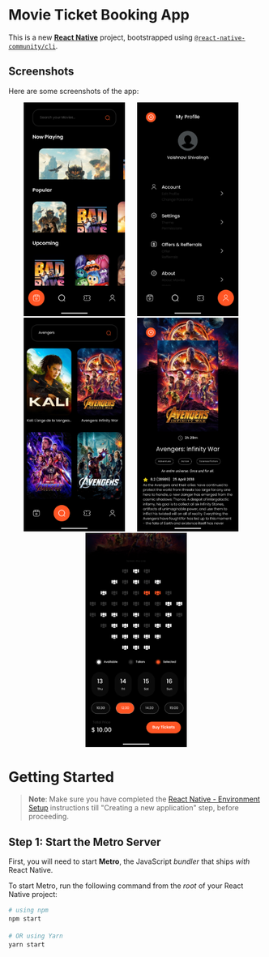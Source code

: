 # Movie Ticket Booking App

This is a new [**React Native**](https://reactnative.dev) project, bootstrapped using [`@react-native-community/cli`](https://github.com/react-native-community/cli).

## Screenshots

Here are some screenshots of the app:
<p align="center">
  <img src="./src/assets/images/homescreen-image.png" alt="Home Screen" width="200" style="margin-right: 20px"/>
  <img src="./src/assets/images/profile-screen-image.png" alt="Profile Screen" width="200" style="margin-right: 20px">
  <img src="./src/assets/images/searchscreen-image.png" alt="Search Screen" width="200" style="margin-right: 20px"/>
  <img src="./src/assets/images/moviedetailsscreen-image.png" alt="Profile Screen" width="200" style="margin-right: 20px"/>
  <img src="./src/assets/images/seatbookingscreen-image.png" alt="Seat Booking Screen" width="200"/>
</p>

# Getting Started

>**Note**: Make sure you have completed the [React Native - Environment Setup](https://reactnative.dev/docs/environment-setup) instructions till "Creating a new application" step, before proceeding.

## Step 1: Start the Metro Server

First, you will need to start **Metro**, the JavaScript _bundler_ that ships _with_ React Native.

To start Metro, run the following command from the _root_ of your React Native project:

```bash
# using npm
npm start

# OR using Yarn
yarn start
